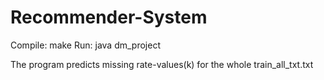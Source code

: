 # Recommender-System
Compile: make
Run: java dm_project

The program predicts missing rate-values(k) for the whole train_all_txt.txt
